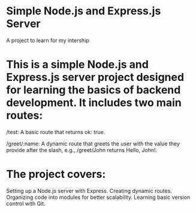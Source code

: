 # Simple Node.js and Express.js Server
A project to learn for my intership

# This is a simple Node.js and Express.js server project designed for learning the basics of backend development. It includes two main routes:

/test: A basic route that returns ok: true. 

/greet/:name: A dynamic route that greets the user with the value they provide after the slash, e.g., /greet/John returns Hello, John!.

# The project covers:

Setting up a Node.js server with Express.
Creating dynamic routes.
Organizing code into modules for better scalability.
Learning basic version control with Git.
